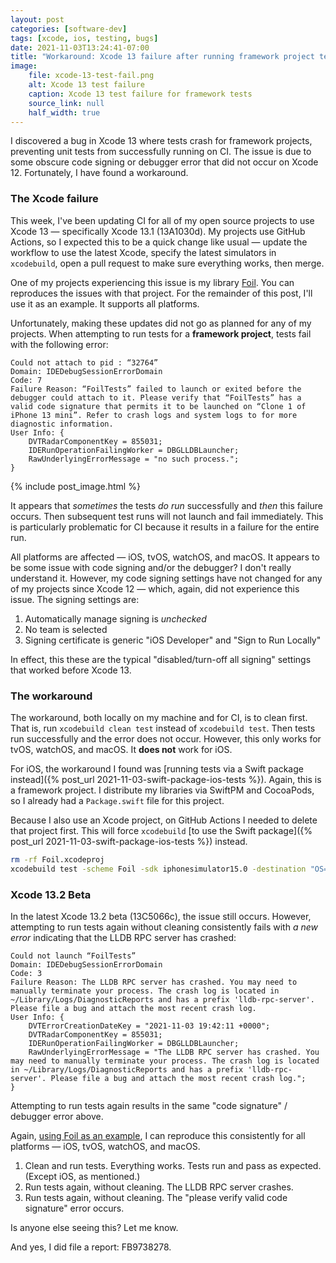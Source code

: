 ```yaml
---
layout: post
categories: [software-dev]
tags: [xcode, ios, testing, bugs]
date: 2021-11-03T13:24:41-07:00
title: "Workaround: Xcode 13 failure after running framework project tests"
image:
    file: xcode-13-test-fail.png
    alt: Xcode 13 test failure
    caption: Xcode 13 test failure for framework tests
    source_link: null
    half_width: true
---
```


I discovered a bug in Xcode 13 where tests crash for framework projects, preventing unit tests from successfully running on CI. The issue is due to some obscure code signing or debugger error that did not occur on Xcode 12. Fortunately, I have found a workaround.

<!--excerpt-->

### The Xcode failure

This week, I've been updating CI for all of my open source projects to use Xcode 13 &mdash; specifically Xcode 13.1 (13A1030d). My projects use GitHub Actions, so I expected this to be a quick change like usual &mdash; update the workflow to use the latest Xcode, specify the latest simulators in `xcodebuild`, open a pull request to make sure everything works, then merge.

One of my projects experiencing this issue is my library [Foil](https://github.com/jessesquires/Foil). You can reproduces the issues with that project. For the remainder of this post, I'll use it as an example. It supports all platforms.

Unfortunately, making these updates did not go as planned for any of my projects. When attempting to run tests for a **framework project**, tests fail with the following error:

```
Could not attach to pid : “32764”
Domain: IDEDebugSessionErrorDomain
Code: 7
Failure Reason: “FoilTests” failed to launch or exited before the debugger could attach to it. Please verify that “FoilTests” has a valid code signature that permits it to be launched on “Clone 1 of iPhone 13 mini”. Refer to crash logs and system logs to for more diagnostic information.
User Info: {
    DVTRadarComponentKey = 855031;
    IDERunOperationFailingWorker = DBGLLDBLauncher;
    RawUnderlyingErrorMessage = "no such process.";
}
```

{% include post_image.html %}

It appears that _sometimes_ the tests _do run_ successfully and _then_ this failure occurs. Then subsequent test runs will not launch and fail immediately. This is particularly problematic for CI because it results in a failure for the entire run.

All platforms are affected &mdash; iOS, tvOS, watchOS, and macOS. It appears to be some issue with code signing and/or the debugger? I don't really understand it. However, my code signing settings have not changed for any of my projects since Xcode 12 &mdash; which, again, did not experience this issue. The signing settings are:

1. Automatically manage signing is _unchecked_
2. No team is selected
3. Signing certificate is generic "iOS Developer" and "Sign to Run Locally"

In effect, this these are the typical "disabled/turn-off all signing" settings that worked before Xcode 13.

### The workaround

The workaround, both locally on my machine and for CI, is to clean first. That is, run `xcodebuild clean test` instead of `xcodebuild test`. Then tests run successfully and the error does not occur. However, this only works for tvOS, watchOS, and macOS. It **does not** work for iOS.

For iOS, the workaround I found was [running tests via a Swift package instead]({% post_url 2021-11-03-swift-package-ios-tests %}). Again, this is a framework project. I distribute my libraries via SwiftPM and CocoaPods, so I already had a `Package.swift` file for this project.

Because I also use an Xcode project, on GitHub Actions I needed to delete that project first. This will force `xcodebuild` [to use the Swift package]({% post_url 2021-11-03-swift-package-ios-tests %}) instead.

```bash
rm -rf Foil.xcodeproj
xcodebuild test -scheme Foil -sdk iphonesimulator15.0 -destination "OS=15.0,name=iPhone 13 Mini" | xcpretty -c
```

### Xcode 13.2 Beta

In the latest Xcode 13.2 beta (13C5066c), the issue still occurs. However, attempting to run tests again without cleaning consistently fails with _a new error_ indicating that the LLDB RPC server has crashed:

```
Could not launch “FoilTests”
Domain: IDEDebugSessionErrorDomain
Code: 3
Failure Reason: The LLDB RPC server has crashed. You may need to manually terminate your process. The crash log is located in ~/Library/Logs/DiagnosticReports and has a prefix 'lldb-rpc-server'. Please file a bug and attach the most recent crash log.
User Info: {
    DVTErrorCreationDateKey = "2021-11-03 19:42:11 +0000";
    DVTRadarComponentKey = 855031;
    IDERunOperationFailingWorker = DBGLLDBLauncher;
    RawUnderlyingErrorMessage = "The LLDB RPC server has crashed. You may need to manually terminate your process. The crash log is located in ~/Library/Logs/DiagnosticReports and has a prefix 'lldb-rpc-server'. Please file a bug and attach the most recent crash log.";
}
```

Attempting to run tests again results in the same "code signature" / debugger error above.

Again, [using Foil as an example](https://github.com/jessesquires/Foil), I can reproduce this consistently for all platforms &mdash; iOS, tvOS, watchOS, and macOS.

1. Clean and run tests. Everything works. Tests run and pass as expected. (Except iOS, as mentioned.)
2. Run tests again, without cleaning. The LLDB RPC server crashes.
3. Run tests again, without cleaning. The "please verify valid code signature" error occurs.

Is anyone else seeing this? Let me know.

And yes, I did file a report: FB9738278.
